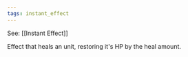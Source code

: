 ```yaml
---
tags: instant_effect
---
```


See: [[Instant Effect]]

Effect that heals an unit, restoring it's HP by the heal amount.
